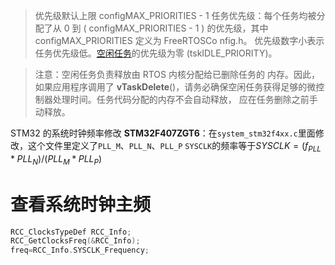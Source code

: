 > 优先级默认上限  configMAX_PRIORITIES - 1
> 任务优先级：每个任务均被分配了从 0 到 ( configMAX_PRIORITIES - 1 ) 的优先级，其中 configMAX_PRIORITIES 定义为 FreeRTOSCo nfig.h。
> 优先级数字小表示任务优先级低。[空闲任务](https://www.freertos.org/Documentation/02-Kernel/02-Kernel-features/01-Tasks-and-co-routines/15-Idle-task)的优先级为零 (tskIDLE_PRIORITY)。

> 注意：空闲任务负责释放由 RTOS 内核分配给已删除任务的 内存。因此，如果应用程序调用了 **vTaskDelete**()，请务必确保空闲任务获得足够的微控制器处理时间。任务代码分配的内存不会自动释放， 应在任务删除之前手动释放。

STM32 的系统时钟频率修改
**STM32F407ZGT6**：在`system_stm32f4xx.c`里面修改，这个文件里定义了`PLL_M`、`PLL_N`、`PLL_P`
`SYSCLK`的频率等于$SYSCLK=(f_{PLL}*PLL_N)/(PLL_M*PLL_P)$

# 查看系统时钟主频
```c
RCC_ClocksTypeDef RCC_Info;
RCC_GetClocksFreq(&RCC_Info);
freq=RCC_Info.SYSCLK_Frequency;
```